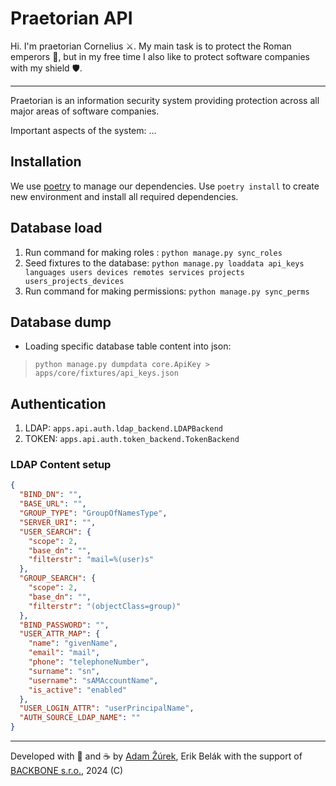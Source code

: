 # Praetorian API

Hi. I'm praetorian Cornelius ⚔️. My main task is to protect the Roman emperors 🤴, but in my free time I also like to protect
software companies with my shield 🛡.

---

Praetorian is an information security system providing protection across all major areas of software companies.

Important aspects of the system: ...

## Installation

We use [poetry](https://python-poetry.org/) to manage our dependencies. Use `poetry install` to create new environment
and install all required dependencies.

## Database load

1. Run command for making roles : `python manage.py sync_roles`
2. Seed fixtures to the database: `python manage.py loaddata api_keys languages users devices remotes services projects users_projects_devices`
3. Run command for making permissions: `python manage.py sync_perms`

## Database dump

- Loading specific database table content into json:

> `python manage.py dumpdata core.ApiKey > apps/core/fixtures/api_keys.json`

## Authentication

1. LDAP: `apps.api.auth.ldap_backend.LDAPBackend`
2. TOKEN: `apps.api.auth.token_backend.TokenBackend`

### LDAP Content setup
```json
{
  "BIND_DN": "",
  "BASE_URL": "",
  "GROUP_TYPE": "GroupOfNamesType",
  "SERVER_URI": "",
  "USER_SEARCH": {
    "scope": 2,
    "base_dn": "",
    "filterstr": "mail=%(user)s"
  },
  "GROUP_SEARCH": {
    "scope": 2,
    "base_dn": "",
    "filterstr": "(objectClass=group)"
  },
  "BIND_PASSWORD": "",
  "USER_ATTR_MAP": {
    "name": "givenName",
    "email": "mail",
    "phone": "telephoneNumber",
    "surname": "sn",
    "username": "sAMAccountName",
    "is_active": "enabled"
  },
  "USER_LOGIN_ATTR": "userPrincipalName",
  "AUTH_SOURCE_LDAP_NAME": ""
}
```

---
Developed with 💙 and ☕️ by [Adam Žúrek](https://zurek11.github.io/), Erik Belák
with the support of [BACKBONE s.r.o.](https://www.backbone.sk/), 2024 (C)
